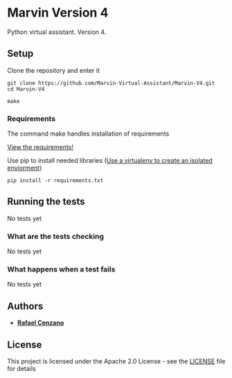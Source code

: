 # Marvin Version 4

Python virtual assistant. Version 4.


## Setup

Clone the repository and enter it

```
git clone https://github.com/Marvin-Virtual-Assistant/Marvin-V4.git
cd Marvin-V4
```

```
make
```

### Requirements

The command make handles installation of requirements

[View the requirements!](requirements.txt)

Use pip to install needed libraries ([Use a virtualenv to create an isolated enviorment](https://virtualenv.pypa.io/en/latest/))

```
pip install -r requirements.txt
```

## Running the tests

No tests yet

### What are the tests checking

No tests yet

### What happens when a test fails

No tests yet

## Authors

* [**Rafael Cenzano**](https://github.com/RafaelCenzano)

## License

This project is licensed under the Apache 2.0 License - see the [LICENSE](LICENSE) file for details

